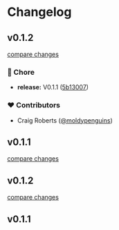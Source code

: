 # Changelog


## v0.1.2

[compare changes](https://github.com/moldypenguins/nuxt-gsuite/compare/v0.1.2...v0.1.2)

### 🏡 Chore

- **release:** V0.1.1 ([5b13007](https://github.com/moldypenguins/nuxt-gsuite/commit/5b13007))

### ❤️ Contributors

- Craig Roberts ([@moldypenguins](http://github.com/moldypenguins))

## v0.1.1

[compare changes](https://github.com/moldypenguins/nuxt-gsuite/compare/v0.1.2...v0.1.1)

## v0.1.2

[compare changes](https://github.com/moldypenguins/nuxt-gsuite/compare/v0.1.1...v0.1.2)

## v0.1.1

